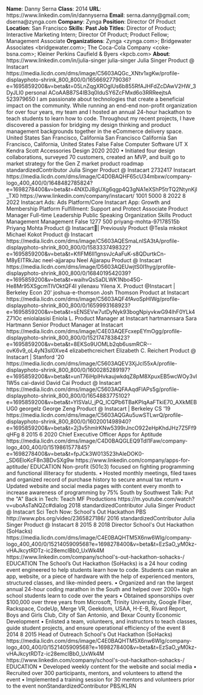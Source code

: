 **Name**: Danny Serna
**Class**: 2014
**URL**: https://www\.linkedin\.com/in/dannyserna
**Email**: serna\.danny@gmail\.com; dserna@zynga\.com
**Company**: Zynga
**Position**: Director Of Product
**Location**: San Francisco
**Skills**: 
**Past Job Titles**: Director of Product; Interactive Marketing Intern; Director Of Product; Product Fellow; Management Associate
**Organizations**: Zynga <zynga\.com>; Bridgewater Associates <bridgewater\.com>; The Coca\-Cola Company <coke\-bsna\.com>; Kleiner Perkins Caufield & Byers <kpcb\.com>
**About**: https://www\.linkedin\.com/in/julia\-singer julia\-singer Julia Singer Product @ Instacart https://media\.licdn\.com/dms/image/C5603AQGc\_XNtv1xgKw/profile\-displayphoto\-shrink\_800\_800/0/1656692779036?e=1695859200&v=beta&t=05LnZqgXROgIUs6b855RfAJHFdZcDAwV2HW\_3DyJLI0 personal ACoAAB87S4IB3q0IduSY6ZcFMxd6o3RRReejtsA 523979650 I am passionate about technologies that create a beneficial impact on the community\. While running an end\-end non\-profit organization for over four years, my team and I hosted an annual 24\-hour hackathon to teach students to learn how to code\. Throughout my recent projects, I have discovered a passion for bridging my design thinking and product management backgrounds together in the eCommerce delivery space\. United States San Francisco, California San Francisco California San Francisco, California, United States False False Computer Software UT X Kendra Scott Accessories Design     2020 2020 • Initiated four design collaborations, surveyed 70 customers, created an MVP, and built go to market strategy for the Gen Z market product roadmap standardizedContributor Julia Singer Product @ Instacart 2732417 Instacart https://media\.licdn\.com/dms/image/C4D0BAQHF65cU34mbxw/company\-logo\_400\_400/0/1648482785824?e=1698278400&v=beta&t=4NXDJ8gUXg6qgp4Q3gNA1eXShP5trTQ2NtynKjl\_TX0 https://www\.linkedin\.com/company/instacart/ 1001 5000 8 2022 8 2022 Instacart Ads: Ads Platform/Core  Instacart App: Growth and Membership Platform  Fulfillment: Support and Protect Associate Product Manager Full\-time Leadership Public Speaking Organization Skills Product Management Management False 1277 500 priyang\-mohta\-97178515b Priyang Mohta Product @ Instacart🥕| Previously Product @Tesla mkokot Michael Kokot Product @ Instacart https://media\.licdn\.com/dms/image/C5603AQESmaLnlSA3tA/profile\-displayphoto\-shrink\_800\_800/0/1583337498322?e=1695859200&v=beta&t=KfIFM6II1gnsvJcAaFuK\-s8QDurtkCn\-M8yEITRkJac neel\-ajjarapu Neel Ajjarapu Product @ Instacart https://media\.licdn\.com/dms/image/D5603AQEUwjtS0I1hyg/profile\-displayphoto\-shrink\_800\_800/0/1684019542039?e=1695859200&v=beta&t=waihvQsSaDLWK1Nbo45G\-He8Mr95XSgcmTIVOktQF4I yilenaxu Yilena X\. Product @Instacart | Berkeley Econ 20' joshua\-e\-thomson Josh Thomson Product at Instacart https://media\.licdn\.com/dms/image/C5603AQF4fAvoSpHIWg/profile\-displayphoto\-shrink\_800\_800/0/1659993168923?e=1695859200&v=beta&t=sENSEVw7utDyNyk93bogNpiyvkwG94lhF0YLk4Z71Oc eniolalasisi Eniola L\. Product Manager at Instacart hartmannsara Sara Hartmann Senior Product Manager at Instacart https://media\.licdn\.com/dms/image/C4E03AQEFcxepEYmOgg/profile\-displayphoto\-shrink\_800\_800/0/1521747838423?e=1695859200&v=beta&t=8EKSo9UOMLb2qb6usmRCR\-\-ovK6v9\_oL4yN3sI0Xve4 elizabethcreichert Elizabeth C\. Reichert Product @ Instacart | Stanford '20 https://media\.licdn\.com/dms/image/C5603AQEV3XjJcl55xA/profile\-displayphoto\-shrink\_800\_800/0/1600285289197?e=1695859200&v=beta&t=unT76iHplHvkaujwkdqZ8pM8XpuxEB5wcWOy3vI1W5s cai\-david David Cai Product @ Instacart https://media\.licdn\.com/dms/image/C5603AQFAAqdFlAPs5g/profile\-displayphoto\-shrink\_800\_800/0/1654883775102?e=1695859200&v=beta&t=YlSVaU\_jPQ\_ICQPb6TBaKPlqAaFTkiE70\_AXkMEBUG0 georgelz George Zeng Product @ Instacart | Berkeley CS '19 https://media\.licdn\.com/dms/image/C5603AQGAu5uwSTLwrQ/profile\-displayphoto\-shrink\_800\_800/0/1602001498940?e=1695859200&v=beta&t=2j3v5hmlrKNw5399rJncO922eHpKhdJHz7Z5Ff9qHFg 8 2015 6 2020 Chief Executive Officer Apps for Aptitude https://media\.licdn\.com/dms/image/C4D0BAQGLEQ9TdI1Faw/company\-logo\_400\_400/0/1519861577845?e=1698278400&v=beta&t=fpJCk3W013523hAleDOK0\-\_SD6EloKcF8n3BDvSXg9w https://www\.linkedin\.com/company/apps\-for\-aptitude/ EDUCATION Non\-profit \(501c3\) focused on fighting programming and functional illiteracy for students\.  • Hosted monthly meetings, filed taxes and organized record of purchase history to secure annual tax return • Updated website and social media pages with content every month to increase awareness of programming by 75% South by Southwest Talk: Put the "A" Back in Tech: Teach MF Productions https://m\.youtube\.com/watch?v=uboAsTaNQZc\#dialog 2018 standardizedContributor Julia Singer Product @ Instacart Sci Tech Now: School's Out Hackathon PBS http://www\.pbs\.org/video/2365827186/ 2016 standardizedContributor Julia Singer Product @ Instacart 8 2015 8 2018 Director School's Out Hackathon \(SoHacks\) https://media\.licdn\.com/dms/image/C4E0BAQHTM5X6nw6Wlg/company\-logo\_400\_400/0/1521405909568?e=1698278400&v=beta&t=EzSaO\_yM0kz\-vHAJkcytRDTz\-ic28emcIBb0\_UxWk4M https://www\.linkedin\.com/company/school's\-out\-hackathon\-sohacks\-/ EDUCATION The School’s Out Hackathon \(SoHacks\) is a 24 hour coding event engineered to help students learn how to code\. Students can make an app, website, or a piece of hardware with the help of experienced mentors, structured classes, and like\-minded peers\.  • Organized and ran the largest annual 24\-hour coding marathon in the South and helped over 2000\+ high school students learn to code over the years • Obtained sponsorships over $100,000 over three years from Microsoft, Trinity University, Google Fiber, Rackspace, CodeUp, Merge VR, Geekdom, USAA, H\-E\-B, Rivard Report, Boys and Girls Club, City of San Antonio, and Bexar County Economic Development • Enlisted a team, volunteers, and instructors to teach classes, guide student projects, and ensure operational efficiency of the event 8 2014 8 2015 Head of Outreach School's Out Hackathon \(SoHacks\) https://media\.licdn\.com/dms/image/C4E0BAQHTM5X6nw6Wlg/company\-logo\_400\_400/0/1521405909568?e=1698278400&v=beta&t=EzSaO\_yM0kz\-vHAJkcytRDTz\-ic28emcIBb0\_UxWk4M https://www\.linkedin\.com/company/school's\-out\-hackathon\-sohacks\-/ EDUCATION • Developed weekly content for the website and social media  • Recruited over 300 participants, mentors, and volunteers to attend the event • Implemented a training session for 30 mentors and volunteers prior to the event nonStandardizedContributor PBS/KLRN
